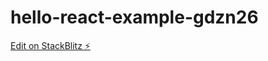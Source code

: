 # hello-react-example-gdzn26

[Edit on StackBlitz ⚡️](https://stackblitz.com/edit/hello-react-example-gdzn26)
